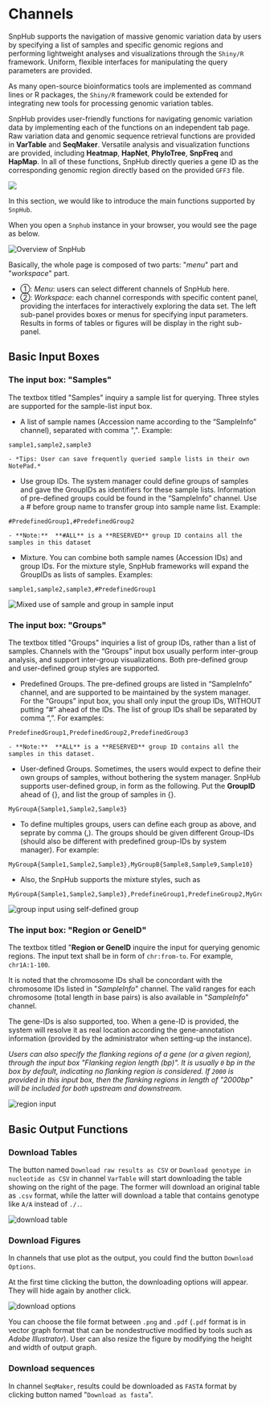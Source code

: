 # Channels

SnpHub supports the navigation of massive genomic variation data by users by specifying a list of samples and specific genomic regions and performing lightweight analyses and visualizations through the `Shiny/R` framework. Uniform, flexible interfaces for manipulating the query parameters are provided. 

As many open-source bioinformatics tools are implemented as command lines or R packages, the `Shiny/R` framework could be extended for integrating new tools for processing genomic variation tables.

SnpHub provides user-friendly functions for navigating genomic variation data by implementing each of the functions on an independent tab page. Raw variation data and genomic sequence retrieval functions are provided in **VarTable** and **SeqMaker**. Versatile analysis and visualization functions are provided, including **Heatmap**, **HapNet**, **PhyloTree**, **SnpFreq** and **HapMap**. In all of these functions, SnpHub directly queries a gene ID as the corresponding genomic region directly based on the provided `GFF3` file.

![](./../img/channels.jpg)

In this section, we would like to introduce the main functions supported by `SnpHub`.

When you open a `Snphub` instance in your browser, you would see the page as below.

![Overview of SnpHub](./../img/overview-1.jpg)

Basically, the whole page is composed of two parts: "*menu*" part and "*workspace*" part.
- ①: *Menu*: users can select different channels of SnpHub here.
- ②: *Workspace*: each channel corresponds with specific content panel, providing the interfaces for interactively exploring the data set. The left sub-panel provides boxes or menus for specifying input parameters. Results in forms of tables or figures will be display in the right sub-panel.

## Basic Input Boxes

### The input box: "Samples"

The textbox titled "Samples" inquiry a sample list for querying. Three styles are supported for the sample-list input box.
- A list of sample names (Accession name according to the “SampleInfo” channel), separated with comma ",". Example:
```text
sample1,sample2,sample3
```
	- *Tips: User can save frequently queried sample lists in their own NotePad.*
- Use group IDs. The system manager could define groups of samples and gave the GroupIDs as identifiers for these sample lists. Information of pre-defined groups could be found in the “SampleInfo” channel. Use a *#* before group name to transfer group into sample name list. Example:
```text
#PredefinedGroup1,#PredefinedGroup2
```
	- **Note:**  **#ALL** is a **RESERVED** group ID contains all the samples in this dataset
- Mixture. You can combine both sample names (Accession IDs) and group IDs. For the mixture style, SnpHub frameworks will expand the GroupIDs as lists of samples. Examples:
```text
sample1,sample2,sample3,#PredefinedGroup1
```

![Mixed use of sample and group in sample input](./../img/overview-2.jpg)

### The input box: "Groups"

The textbox titled "Groups" inquiries a list of group IDs, rather than a list of samples. Channels with the “Groups” input box usually perform inter-group analysis, and support inter-group visualizations. Both pre-defined group and user-defined group styles are supported. 
- Predefined Groups. The pre-defined groups are listed in “SampleInfo” channel, and are supported to be maintained by the system manager. For the “Groups” input box, you shall only input the group IDs, WITHOUT putting “#” ahead of the IDs. The list of group IDs shall be separated by comma “,”. For examples:
```text
PredefinedGroup1,PredefinedGroup2,PredefinedGroup3
```
	- **Note:**  **ALL** is a **RESERVED** group ID contains all the samples in this dataset.
- User-defined Groups. Sometimes, the users would expect to define their own groups of samples, without bothering the system manager. SnpHub supports user-defined group, in form as the following. Put the **GroupID** ahead of {}, and list the group of samples in {}.
```text
MyGroupA{Sample1,Sample2,Sample3}
```
- To define multiples groups, users can define each group as above, and seprate by comma (,). The groups should be given different Group-IDs (should also be different with predefined group-IDs by system manager). For example:
```text
MyGroupA{Sample1,Sample2,Sample3},MyGroupB{Sample8,Sample9,Sample10}
```
- Also, the SnpHub supports the mixture styles, such as
```text
MyGroupA{Sample1,Sample2,Sample3},PredefineGroup1,PredefineGroup2,MyGroupB{Sample8,Sample9,Sample10}
```

![group input using self-defined group](./../img/overview-3.jpg)

### The input box: "Region or GeneID"

The textbox titled "**Region or GeneID** inquire the input for querying genomic regions. The input text shall be in form of `chr:from-to`. For example, `chr1A:1-100`.

It is noted that the chromosome IDs shall be concordant with the chromosome IDs listed in "*SampleInfo*" channel. The valid ranges for each chromosome (total length in base pairs) is also available in "*SampleInfo*" channel.

The gene-IDs is also supported, too. When a gene-ID is provided, the system will resolve it as real location according the gene-annotation information (provided by the administrator when setting-up the instance).

*Users can also specify the flanking regions of a gene (or a given region), through the input box "Flanking region length (bp)". It is usually `0` bp in the box by default, indicating no flanking region is considered. If `2000` is provided in this input box, then the flanking regions in length of "2000bp" will be included for both upstream and downstream.*

![region input](./../img/overview-4.jpg)

## Basic Output Functions

### Download Tables

The button named `Download raw results as CSV` or `Download genotype in nucleotide as CSV` in channel `VarTable` will start downloading the table showing on the right of the page. The former will download an original table as `.csv` format, while the latter will download a table that contains genotype like `A/A` instead of `./.`.

![download table](./../img/overview-5.jpg)

### Download Figures

In channels that use plot as the output, you could find the button `Download Options`.

At the first time clicking the button, the downloading options will appear. They will hide again by another click.

![download options](./../img/Download-options-2.gif)

You can choose the file format between `.png` and `.pdf` (`.pdf` format is in vector graph format that can be nondestructive modified by tools such as *Adobe Illustrator*). User can also resize the figure by modifying the height and width of output graph.

### Download sequences

In channel `SeqMaker`, results could be downloaded as `FASTA` format by clicking button named "`Download as fasta`".
